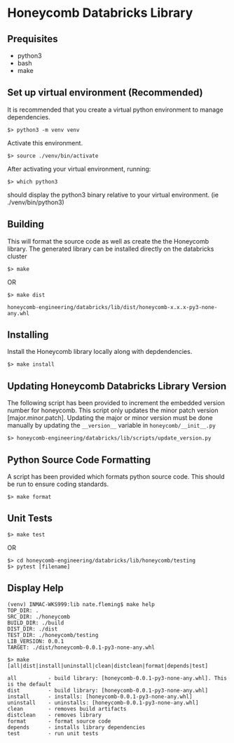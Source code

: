 # Honeycomb Databricks Library

## Prequisites
 - python3
 - bash
 - make

## Set up virtual environment (Recommended)

It is recommended that you create a virtual python environment to manage dependencies.
```
$> python3 -m venv venv
```
Activate this environment.
```
$> source ./venv/bin/activate
```
After activating your virtual environment, running:
```
$> which python3
```
should display the python3 binary relative to your virtual environment. (ie ./venv/bin/python3)

## Building

This will format the source code as well as create the the Honeycomb library.
The generated library can be installed directly on the databricks cluster

```
$> make 
```
OR
```
$> make dist
```
```
honeycomb-engineering/databricks/lib/dist/honeycomb-x.x.x-py3-none-any.whl
```

## Installing

Install the Honeycomb library locally along with depdendencies.
``` 
$> make install
```

## Updating Honeycomb Databricks Library Version  

The following script has been provided to increment the embedded version number for honeycomb. This script only
updates the minor patch version [major.minor.patch]. Updating the major or minor version must be done manually by 
updating the `__version__` variable in `honeycomb/__init__.py` 

```
$> honeycomb-engineering/databricks/lib/scripts/update_version.py
```

## Python Source Code Formatting  

A script has been provided which formats python source code. This should be run to ensure coding standards.
```
$> make format
```

## Unit Tests
```
$> make test
```
OR
```
$> cd honeycomb-engineering/databricks/lib/honeycomb/testing
$> pytest [filename]
```

## Display Help
```
(venv) INMAC-WKS999:lib nate.fleming$ make help
TOP_DIR: .
SRC_DIR: ./honeycomb
BUILD_DIR: ./build
DIST_DIR: ./dist
TEST_DIR: ./honeycomb/testing
LIB_VERSION: 0.0.1
TARGET: ./dist/honeycomb-0.0.1-py3-none-any.whl

$> make [all|dist|install|uninstall|clean|distclean|format|depends|test]

all          - build library: [honeycomb-0.0.1-py3-none-any.whl]. This is the default
dist         - build library: [honeycomb-0.0.1-py3-none-any.whl]
install      - installs: [honeycomb-0.0.1-py3-none-any.whl]
uninstall    - uninstalls: [honeycomb-0.0.1-py3-none-any.whl]
clean        - removes build artifacts
distclean    - removes library
format       - format source code
depends      - installs library dependencies
test         - run unit tests

```


